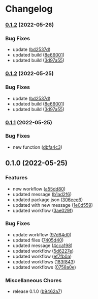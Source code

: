 # Changelog

### [0.1.2](https://github.com/jbristowe/test-workflow/compare/v0.1.1...v0.1.2) (2022-05-26)


### Bug Fixes

* update ([bd2537d](https://github.com/jbristowe/test-workflow/commit/bd2537d212377752d2ff364833d5a40fcdca9585))
* updated build ([8e66001](https://github.com/jbristowe/test-workflow/commit/8e6600126073040fc6bece32e0f1f377c96fbf28))
* updated build ([3d97a55](https://github.com/jbristowe/test-workflow/commit/3d97a5591b36bb02f0f479362865e68daa4f1496))

### [0.1.2](https://github.com/jbristowe/test-workflow/compare/v0.1.1...v0.1.2) (2022-05-25)


### Bug Fixes

* update ([bd2537d](https://github.com/jbristowe/test-workflow/commit/bd2537d212377752d2ff364833d5a40fcdca9585))
* updated build ([8e66001](https://github.com/jbristowe/test-workflow/commit/8e6600126073040fc6bece32e0f1f377c96fbf28))
* updated build ([3d97a55](https://github.com/jbristowe/test-workflow/commit/3d97a5591b36bb02f0f479362865e68daa4f1496))

### [0.1.1](https://github.com/jbristowe/test-workflow/compare/v0.1.0...v0.1.1) (2022-05-25)


### Bug Fixes

* new function ([dbfa4c3](https://github.com/jbristowe/test-workflow/commit/dbfa4c3410ae8309b847b4e954b55acd5d0b06f7))

## 0.1.0 (2022-05-25)


### Features

* new workflow ([a55dd80](https://github.com/jbristowe/test-workflow/commit/a55dd80fa87f5a30f345204025587e91992c0d60))
* updated message ([b1ad2f6](https://github.com/jbristowe/test-workflow/commit/b1ad2f6f182bd1f8b9deb541c0258fb7ad193a3b))
* updated package.json ([306eee6](https://github.com/jbristowe/test-workflow/commit/306eee6fe5c11ec9d86531bce72fa9932525dca2))
* updated with new message ([1e0d559](https://github.com/jbristowe/test-workflow/commit/1e0d559538b6fb65adf52d0aea8a71d6e7aa64af))
* updated workflow ([3ae029f](https://github.com/jbristowe/test-workflow/commit/3ae029f700d2aac157d777b3edf10130928bcfd0))


### Bug Fixes

* update workflow ([97d64d0](https://github.com/jbristowe/test-workflow/commit/97d64d099fbb2fbb6f240172f00f2ae9e3ca6694))
* updated files ([7405d40](https://github.com/jbristowe/test-workflow/commit/7405d4051106586e7706895868ed8fde54d5add2))
* updated message ([4cca198](https://github.com/jbristowe/test-workflow/commit/4cca1986ca63fc3033e00f9bd78b44177a7bc7b0))
* updated workflow ([5d6227e](https://github.com/jbristowe/test-workflow/commit/5d6227ee703caf9317d12bae17b7cf32b65dd2e8))
* updated workflow ([ef7fb0a](https://github.com/jbristowe/test-workflow/commit/ef7fb0adf90f7f0665abfe4fb516e1a1af640d98))
* updated workflows ([183f843](https://github.com/jbristowe/test-workflow/commit/183f84331960fd8ef269dbf5257b7727786ac15d))
* updated workflows ([0758a0e](https://github.com/jbristowe/test-workflow/commit/0758a0eca0d02cd0abd78d5f3f44de229967d5a4))


### Miscellaneous Chores

* release 0.1.0 ([b9462a7](https://github.com/jbristowe/test-workflow/commit/b9462a750c3b254be700d3171bff0a5796ba175e))
